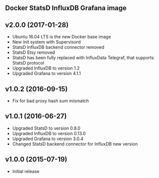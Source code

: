 Docker StatsD InfluxDB Grafana image
-----------------------------------

## v2.0.0 (2017-01-28)

* Ubuntu 16.04 LTS is the new Docker base image
* New init system with Supervisord
* StatsD InfluxDB backend connector removed
* StatsD Etsy removed
* StatsD has been fully replaced with InfluxData Telegraf, that supports StatsD protocol
* Upgraded InfluxDB to version 1.2
* Upgraded Grafana to version 4.1.1

## v1.0.2 (2016-09-15)

* Fix for bad proxy hash sum mismatch

## v1.0.1 (2016-06-27)

* Upgraded StatsD to version 0.8.0
* Upgraded InfluxDB to version 0.13.0
* Upgraded Grafana to version 3.0.4
* Changed StatsD backend connector for InfluxDB new version

## v1.0.0 (2015-07-19)

* Initial release
